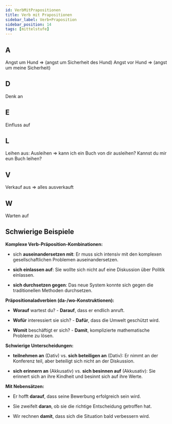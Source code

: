 ```yaml
---
id: VerbMitPrapositionen
title: Verb mit Prapositionen
sidebar_label: Verb+Praposition
sidebar_position: 14
tags: [mittelstufe]
---
```


## A

Angst um Hund => (angst um Sicherheit des Hund)
Angst vor Hund => (angst um meine Sicherheit)

## D

Denk an

## E

Einfluss auf

## L

Leihen aus: Ausleihen => kann ich ein Buch von dir ausleihen? Kannst du mir eun Buch leihen?

## V

Verkauf aus => alles ausverkauft

## W

Warten auf

## Schwierige Beispiele

**Komplexe Verb-Präposition-Kombinationen:**

- sich **auseinandersetzen mit**: Er muss sich intensiv mit den komplexen gesellschaftlichen Problemen auseinandersetzen.

- **sich einlassen auf**: Sie wollte sich nicht auf eine Diskussion über Politik einlassen.

- **sich durchsetzen gegen**: Das neue System konnte sich gegen die traditionellen Methoden durchsetzen.

**Präpositionaladverbien (da-/wo-Konstruktionen):**

- **Worauf** wartest du? - **Darauf**, dass er endlich anruft.

- **Wofür** interessiert sie sich? - **Dafür**, dass die Umwelt geschützt wird.

- **Womit** beschäftigt er sich? - **Damit**, komplizierte mathematische Probleme zu lösen.

**Schwierige Unterscheidungen:**

- **teilnehmen an** (Dativ) vs. **sich beteiligen an** (Dativ): Er nimmt an der Konferenz teil, aber beteiligt sich nicht an der Diskussion.

- **sich erinnern an** (Akkusativ) vs. **sich besinnen auf** (Akkusativ): Sie erinnert sich an ihre Kindheit und besinnt sich auf ihre Werte.

**Mit Nebensätzen:**

- Er hofft **darauf**, dass seine Bewerbung erfolgreich sein wird.

- Sie zweifelt **daran**, ob sie die richtige Entscheidung getroffen hat.

- Wir rechnen **damit**, dass sich die Situation bald verbessern wird.
